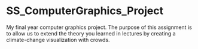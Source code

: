 # SS_ComputerGraphics_Project
My final year computer graphics project. The purpose of this assignment is to allow us to extend the theory you learned in lectures by creating a climate-change visualization with crowds.
